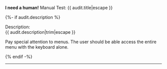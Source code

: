 
__I need a human!__ Manual Test: {{ audit.title|escape }}

{%- if audit.description %}

Description:<br>
{{ audit.description|trim|escape }}

Pay special attention to menus. The user should be able access the entire menu with the keyboard alone.

{% endif -%}

---

